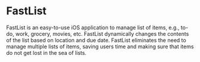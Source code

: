 # FastList
FastList is an easy-to-use iOS application to manage list of items, e.g., to-do, work, grocery, movies, etc.  FastList dynamically changes the contents of the list based on location and due date.  FastList eliminates the need to manage multiple lists of items, saving users time and making sure that items do not get lost in the sea of lists.
